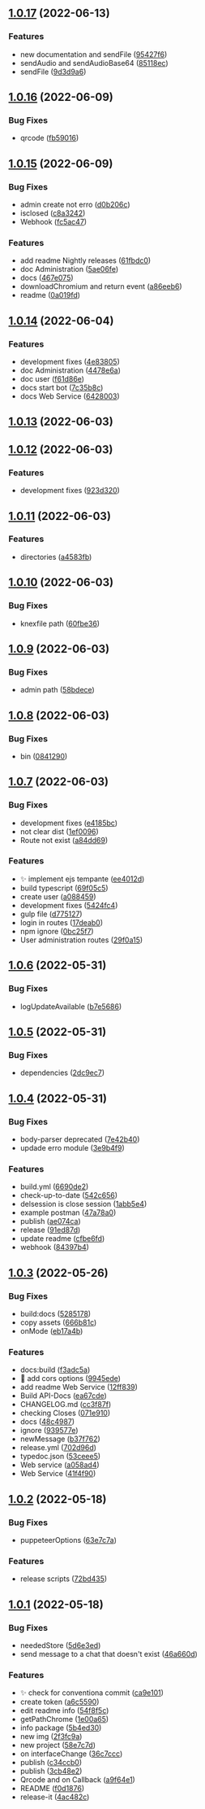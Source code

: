 ## [1.0.17](https://github.com/jonalan7/Hydra-bot/compare/v1.0.16...v1.0.17) (2022-06-13)


### Features

* new documentation and sendFile ([95427f6](https://github.com/jonalan7/Hydra-bot/commit/95427f66e43af264738ae06c64c082666ba35b7f))
* sendAudio and sendAudioBase64 ([85118ec](https://github.com/jonalan7/Hydra-bot/commit/85118ec26133ad19bf6c47e53b1a92a0f2c28511))
* sendFile ([9d3d9a6](https://github.com/jonalan7/Hydra-bot/commit/9d3d9a6ea282b94772cf482e4135a3ba1fc3712c))



## [1.0.16](https://github.com/jonalan7/Hydra-bot/compare/v1.0.15...v1.0.16) (2022-06-09)


### Bug Fixes

* qrcode ([fb59016](https://github.com/jonalan7/Hydra-bot/commit/fb59016e66e3b4cb15fb2c1004b8adab198b8f27))



## [1.0.15](https://github.com/jonalan7/Hydra-bot/compare/v1.0.14...v1.0.15) (2022-06-09)


### Bug Fixes

* admin create not erro ([d0b206c](https://github.com/jonalan7/Hydra-bot/commit/d0b206cb122b342c100c45676102ea009e6d4ca9))
* isclosed ([c8a3242](https://github.com/jonalan7/Hydra-bot/commit/c8a32425f42d3b8fbd5e25403fd6e4a1453d10f6))
* Webhook ([fc5ac47](https://github.com/jonalan7/Hydra-bot/commit/fc5ac47af6436cdc61808d3c33752937f428beb3))


### Features

* add readme Nightly releases ([61fbdc0](https://github.com/jonalan7/Hydra-bot/commit/61fbdc0bbb37072922c6e6761480475d3ff7e199))
* doc Administration ([5ae06fe](https://github.com/jonalan7/Hydra-bot/commit/5ae06fe391b86238aabdfb0fe742007190e73b30))
* docs ([467e075](https://github.com/jonalan7/Hydra-bot/commit/467e0752e3c8fd7fdc02370c64f07b281342a6e6))
* downloadChromium and return event ([a86eeb6](https://github.com/jonalan7/Hydra-bot/commit/a86eeb6ddbd7daeab44a86dd414316cefb462e7a))
* readme ([0a019fd](https://github.com/jonalan7/Hydra-bot/commit/0a019fda20160c55cf275b597e20e660319ae3e8))



## [1.0.14](https://github.com/jonalan7/Hydra-bot/compare/v1.0.13...v1.0.14) (2022-06-04)


### Features

* development fixes ([4e83805](https://github.com/jonalan7/Hydra-bot/commit/4e8380508fc316d1f5112ab7e1e88556f537ba73))
* doc Administration ([4478e6a](https://github.com/jonalan7/Hydra-bot/commit/4478e6a6519f47fed0a5461ae63018b613f5d790))
* doc user ([f61d86e](https://github.com/jonalan7/Hydra-bot/commit/f61d86eb3df8413b319350a3712b84a4b8395b37))
* docs start bot ([7c35b8c](https://github.com/jonalan7/Hydra-bot/commit/7c35b8ca0468f19faea997e83725c9f43744bea7))
* docs Web Service ([6428003](https://github.com/jonalan7/Hydra-bot/commit/642800388f5a02b3c39a1b0411ae390736c090e7))



## [1.0.13](https://github.com/jonalan7/Hydra-bot/compare/v1.0.12...v1.0.13) (2022-06-03)



## [1.0.12](https://github.com/jonalan7/Hydra-bot/compare/v1.0.11...v1.0.12) (2022-06-03)


### Features

* development fixes ([923d320](https://github.com/jonalan7/Hydra-bot/commit/923d3209d1cf48bc3aeb332839b840894d1e0d02))



## [1.0.11](https://github.com/jonalan7/Hydra-bot/compare/v1.0.10...v1.0.11) (2022-06-03)


### Features

* directories ([a4583fb](https://github.com/jonalan7/Hydra-bot/commit/a4583fb8ae52f0a6ab6780c386ad4495900bc67a))



## [1.0.10](https://github.com/jonalan7/Hydra-bot/compare/v1.0.9...v1.0.10) (2022-06-03)


### Bug Fixes

* knexfile path ([60fbe36](https://github.com/jonalan7/Hydra-bot/commit/60fbe36b1b544bf83805b0d96b16791e6645f1d6))



## [1.0.9](https://github.com/jonalan7/Hydra-bot/compare/v1.0.8...v1.0.9) (2022-06-03)


### Bug Fixes

* admin path ([58bdece](https://github.com/jonalan7/Hydra-bot/commit/58bdeceeb2dcbc6661ecb0a702c2bf04b4e90f5d))



## [1.0.8](https://github.com/jonalan7/Hydra-bot/compare/v1.0.7...v1.0.8) (2022-06-03)


### Bug Fixes

* bin ([0841290](https://github.com/jonalan7/Hydra-bot/commit/0841290a670dd608ffe975a603b19783c7e7736d))



## [1.0.7](https://github.com/jonalan7/Hydra-bot/compare/v1.0.6...v1.0.7) (2022-06-03)


### Bug Fixes

* development fixes ([e4185bc](https://github.com/jonalan7/Hydra-bot/commit/e4185bca9da50e4756070476961774a86b6d172e))
* not clear dist ([1ef0096](https://github.com/jonalan7/Hydra-bot/commit/1ef00965a4ec172bb58397e0ed6cea8ecca96bd2))
* Route not exist ([a84dd69](https://github.com/jonalan7/Hydra-bot/commit/a84dd69c5cfa2d5a3872b18621bf72cd6d1ebe88))


### Features

* :sparkles: implement ejs tempante ([ee4012d](https://github.com/jonalan7/Hydra-bot/commit/ee4012d33efec03270ba0cc42731e16c554d0cc7))
* build typescript ([69f05c5](https://github.com/jonalan7/Hydra-bot/commit/69f05c5b2888a7a8bf3506103e484e64d9f870da))
* create user ([a088459](https://github.com/jonalan7/Hydra-bot/commit/a088459166d7cc6fec3bada8d650f18c905ac0d1))
* development fixes ([5424fc4](https://github.com/jonalan7/Hydra-bot/commit/5424fc4b374a7fc0299419f5d890ecc77831440b))
* gulp file ([d775127](https://github.com/jonalan7/Hydra-bot/commit/d7751276b9fa40bd6e80de81a0ba7d456587ae26))
* login in routes ([17deab0](https://github.com/jonalan7/Hydra-bot/commit/17deab0c4d7af8b749300a41a76fbd320537085b))
* npm ignore ([0bc25f7](https://github.com/jonalan7/Hydra-bot/commit/0bc25f7baec2deda71c8777471ed44afa3702053))
* User administration routes ([29f0a15](https://github.com/jonalan7/Hydra-bot/commit/29f0a1549cc0e2371c2cb6e875528409de5f0820))



## [1.0.6](https://github.com/jonalan7/Hydra-bot/compare/v1.0.5...v1.0.6) (2022-05-31)


### Bug Fixes

* logUpdateAvailable ([b7e5686](https://github.com/jonalan7/Hydra-bot/commit/b7e5686ec8e73960403220b94385c6b322cb5d28))



## [1.0.5](https://github.com/jonalan7/Hydra-bot/compare/v1.0.4...v1.0.5) (2022-05-31)


### Bug Fixes

* dependencies ([2dc9ec7](https://github.com/jonalan7/Hydra-bot/commit/2dc9ec79357d31fcb0515ee24beea63975639b08))



## [1.0.4](https://github.com/jonalan7/Hydra-bot/compare/v1.0.3...v1.0.4) (2022-05-31)


### Bug Fixes

* body-parser deprecated ([7e42b40](https://github.com/jonalan7/Hydra-bot/commit/7e42b40abb513ed78e3fa541bbfda6c72f243502))
* updade erro module ([3e9b4f9](https://github.com/jonalan7/Hydra-bot/commit/3e9b4f92b52a4f6d2d42d5f1ce6125051dcc06c0))


### Features

* build.yml ([6690de2](https://github.com/jonalan7/Hydra-bot/commit/6690de20aba6e192fd4a444c168dcd2b62ad0e1d))
* check-up-to-date ([542c656](https://github.com/jonalan7/Hydra-bot/commit/542c65654b1d0ccc9061bf5456034b8b784ceef6))
* delsession is close session ([1abb5e4](https://github.com/jonalan7/Hydra-bot/commit/1abb5e429b0c43a6af8f776dedffc3ce0186eacb))
* example postman ([47a78a0](https://github.com/jonalan7/Hydra-bot/commit/47a78a035fa31d03fba4d70b4f7c951373811c78))
* publish ([ae074ca](https://github.com/jonalan7/Hydra-bot/commit/ae074ca54869bc71ba71a5297dac4d3c1ccbbe13))
* release ([91ed87d](https://github.com/jonalan7/Hydra-bot/commit/91ed87d7aa0c0ffa45a539ae45c452574be7a71b))
* update readme ([cfbe6fd](https://github.com/jonalan7/Hydra-bot/commit/cfbe6fde9ffa26ae6460bb26a6860e811aa13f9e))
* webhook ([84397b4](https://github.com/jonalan7/Hydra-bot/commit/84397b47b572f8c784f8f110f088d4d7ff9afb92))



## [1.0.3](https://github.com/jonalan7/Hydra-bot/compare/1.0.2...1.0.3) (2022-05-26)


### Bug Fixes

* build:docs ([5285178](https://github.com/jonalan7/Hydra-bot/commit/5285178363c8ebfe5fb92983b079a5a389f82a80))
* copy assets ([666b81c](https://github.com/jonalan7/Hydra-bot/commit/666b81c06332bc3881631e5ec040b89d1a4d92fd))
* onMode ([eb17a4b](https://github.com/jonalan7/Hydra-bot/commit/eb17a4b9ae83238b6d8ce078b18f2391742a4c43))


### Features

*  docs:build ([f3adc5a](https://github.com/jonalan7/Hydra-bot/commit/f3adc5accb84470afcbbace384977041ca0771cc))
* :art: add cors options ([9945ede](https://github.com/jonalan7/Hydra-bot/commit/9945edef3d5b7e97ad05ca3a85ed658e2befe438))
* add readme Web Service ([12ff839](https://github.com/jonalan7/Hydra-bot/commit/12ff83934a3f1244ec305bce62d5a436c239a21f))
* Build API-Docs ([ea67cde](https://github.com/jonalan7/Hydra-bot/commit/ea67cde8794c8bd7643000ed0303f97f19f1848e))
* CHANGELOG.md ([cc3f87f](https://github.com/jonalan7/Hydra-bot/commit/cc3f87f3d232cdc31d15967f84dfd5390bf46890))
* checking Closes ([071e910](https://github.com/jonalan7/Hydra-bot/commit/071e910cd34cfcfca36e305de42fa1ef4d3caadc))
* docs ([48c4987](https://github.com/jonalan7/Hydra-bot/commit/48c4987c40b50e946da67dc4cb0d85025379f219))
* ignore ([939577e](https://github.com/jonalan7/Hydra-bot/commit/939577ee048bb344df9199a6a29301a8ef5f2219))
* newMessage ([b37f762](https://github.com/jonalan7/Hydra-bot/commit/b37f762f8819da37784013ac160586436957f44e))
* release.yml ([702d96d](https://github.com/jonalan7/Hydra-bot/commit/702d96d55c53031aacbda77795ddec1df26bf79e))
* typedoc.json ([53ceee5](https://github.com/jonalan7/Hydra-bot/commit/53ceee587154fddc9181b3361992db5038a2ea91))
* Web service ([a058ad4](https://github.com/jonalan7/Hydra-bot/commit/a058ad4a984cf9402a2209ea11abe5de17591cbf))
* Web Service ([41f4f90](https://github.com/jonalan7/Hydra-bot/commit/41f4f90aa96b83dd65a9aa24f2a14648f669e26e))



## [1.0.2](https://github.com/jonalan7/Hydra-bot/compare/1.0.1...1.0.2) (2022-05-18)


### Bug Fixes

* puppeteerOptions ([63e7c7a](https://github.com/jonalan7/Hydra-bot/commit/63e7c7ad5bb8d54e53ff597836aba7e5de910a28))


### Features

* release scripts ([72bd435](https://github.com/jonalan7/Hydra-bot/commit/72bd4358025068b2136a4f15fb9508e531ba3e3f))



## [1.0.1](https://github.com/jonalan7/Hydra-bot/compare/54f8f5c5d4f1cc40bf598c039286ab9d3eca2311...1.0.1) (2022-05-18)


### Bug Fixes

* neededStore ([5d6e3ed](https://github.com/jonalan7/Hydra-bot/commit/5d6e3eda8e5f11b98a30bfdbab38fe54569b1997))
* send message to a chat that doesn't exist ([46a660d](https://github.com/jonalan7/Hydra-bot/commit/46a660d83bd2c23e41560aae489923e12a8437a8))


### Features

* :sparkles: check for conventiona commit ([ca9e101](https://github.com/jonalan7/Hydra-bot/commit/ca9e1015a04014d6533bf65c8cc7e45375bea248))
* create token ([a6c5590](https://github.com/jonalan7/Hydra-bot/commit/a6c55903ded77c1a2de9581093b991b86221d042))
* edit readme info ([54f8f5c](https://github.com/jonalan7/Hydra-bot/commit/54f8f5c5d4f1cc40bf598c039286ab9d3eca2311))
* getPathChrome ([1e00a65](https://github.com/jonalan7/Hydra-bot/commit/1e00a65eeab9f42c1906164cadbc22c0fab82024))
* info package ([5b4ed30](https://github.com/jonalan7/Hydra-bot/commit/5b4ed303a33472bb8be6a685f44a22e7f9a086a9))
* new img ([2f3fc9a](https://github.com/jonalan7/Hydra-bot/commit/2f3fc9a51274f6a1438b728ce11f63f1d1599b8e))
* new project ([58e7c7d](https://github.com/jonalan7/Hydra-bot/commit/58e7c7de255eb5472d707976c8250586db1f6695))
* on interfaceChange ([36c7ccc](https://github.com/jonalan7/Hydra-bot/commit/36c7ccc8801d77a21e6b4991544fb64ab3aeea4d))
* publish ([c34ccb0](https://github.com/jonalan7/Hydra-bot/commit/c34ccb06d07be3407106330a18e2cbfdedfe6beb))
* publish ([3cb48e2](https://github.com/jonalan7/Hydra-bot/commit/3cb48e299a03abbd1dc24b704a4f0d4808285b69))
* Qrcode and on Callback ([a9f64e1](https://github.com/jonalan7/Hydra-bot/commit/a9f64e19c96def838ffd5255af07b5ec7bd19b9d))
* README ([f0d1876](https://github.com/jonalan7/Hydra-bot/commit/f0d1876d7168b1c5965677bfe4481c10ea29e7c4))
* release-it ([4ac482c](https://github.com/jonalan7/Hydra-bot/commit/4ac482c79f62b1e4bcb1821b07f21f90cb74ac3c))



